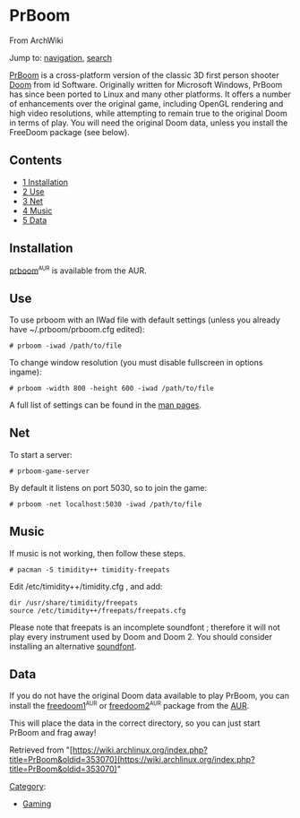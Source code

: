# PrBoom

From ArchWiki

Jump to: [navigation](#column-one), [search](#searchInput)

[PrBoom](http://prboom.sourceforge.net/) is a cross-platform version of the classic 3D first person shooter [Doom](https://en.wikipedia.org/wiki/Doom_(video_game) "wikipedia:Doom (video game)") from id Software. Originally written for Microsoft Windows, PrBoom has since been ported to Linux and many other platforms. It offers a number of enhancements over the original game, including OpenGL rendering and high video resolutions, while attempting to remain true to the original Doom in terms of play. You will need the original Doom data, unless you install the FreeDoom package (see below).

## Contents

*   [1 Installation](#Installation)
*   [2 Use](#Use)
*   [3 Net](#Net)
*   [4 Music](#Music)
*   [5 Data](#Data)

## Installation

[prboom](https://aur.archlinux.org/packages/prboom/)<sup><small>AUR</small></sup> is available from the AUR.

## Use

To use prboom with an IWad file with default settings (unless you already have ~/.prboom/prboom.cfg edited):

```
# prboom -iwad /path/to/file

```

To change window resolution (you must disable fullscreen in options ingame):

```
# prboom -width 800 -height 600 -iwad /path/to/file 

```

A full list of settings can be found in the [man pages](http://pwet.fr/man/linux/jeux/prboom).

## Net

To start a server:

```
# prboom-game-server

```

By default it listens on port 5030, so to join the game:

```
# prboom -net localhost:5030 -iwad /path/to/file

```

## Music

If music is not working, then follow these steps.

```
# pacman -S timidity++ timidity-freepats

```

Edit /etc/timidity++/timidity.cfg , and add:

```
dir /usr/share/timidity/freepats
source /etc/timidity++/freepats/freepats.cfg

```

Please note that freepats is an incomplete soundfont ; therefore it will not play every instrument used by Doom and Doom 2\. You should consider installing an alternative [soundfont](/index.php/Timidity#SoundFonts "Timidity").

## Data

If you do not have the original Doom data available to play PrBoom, you can install the [freedoom1](https://aur.archlinux.org/packages/freedoom1/)<sup><small>AUR</small></sup> or [freedoom2](https://aur.archlinux.org/packages/freedoom2/)<sup><small>AUR</small></sup> package from the [AUR](/index.php/AUR "AUR").

This will place the data in the correct directory, so you can just start PrBoom and frag away!

Retrieved from "[https://wiki.archlinux.org/index.php?title=PrBoom&oldid=353070](https://wiki.archlinux.org/index.php?title=PrBoom&oldid=353070)"

[Category](/index.php/Special:Categories "Special:Categories"):

*   [Gaming](/index.php/Category:Gaming "Category:Gaming")